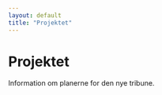 ```yaml
---
layout: default
title: "Projektet"
---
```


# Projektet

Information om planerne for den nye tribune.
